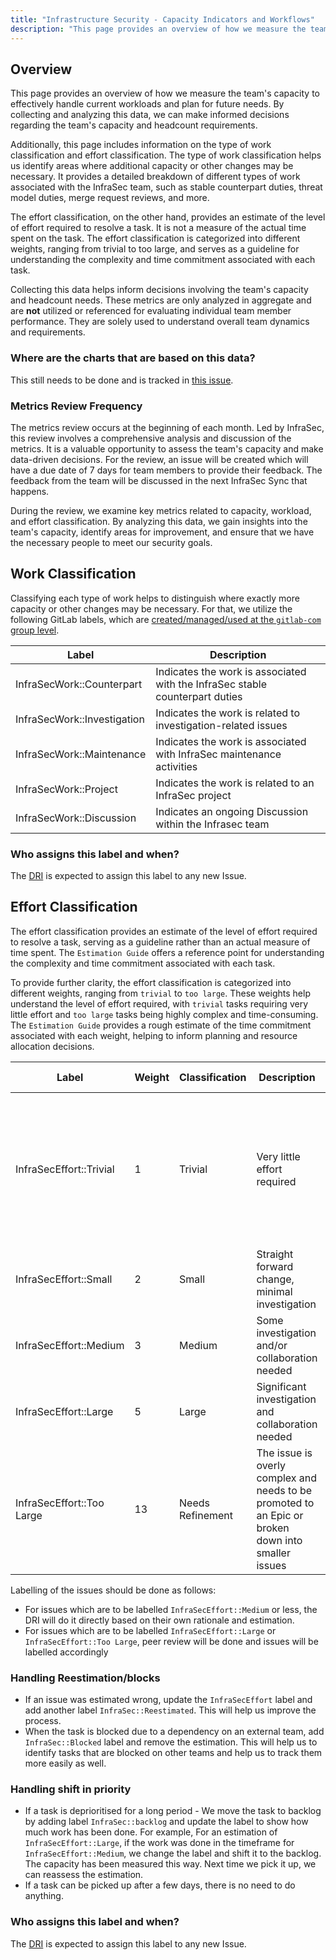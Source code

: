 ```yaml
---
title: "Infrastructure Security - Capacity Indicators and Workflows"
description: "This page provides an overview of how we measure the team's capacity to effectively handle current workloads and plan for future needs. By collecting and analyzing this data, we can make informed decisions regarding the team's capacity and headcount requirements. "
---
```


## Overview

This page provides an overview of how we measure the team's capacity to effectively handle current workloads and plan for future needs. By collecting and analyzing this data, we can make informed decisions regarding the team's capacity and headcount requirements.

Additionally, this page includes information on the type of work classification and effort classification. The type of work classification helps us identify areas where additional capacity or other changes may be necessary. It provides a detailed breakdown of different types of work associated with the InfraSec team, such as stable counterpart duties, threat model duties, merge request reviews, and more.

The effort classification, on the other hand, provides an estimate of the level of effort required to resolve a task. It is not a measure of the actual time spent on the task. The effort classification is categorized into different weights, ranging from trivial to too large, and serves as a guideline for understanding the complexity and time commitment associated with each task.

Collecting this data helps inform decisions involving the team's capacity and headcount needs. These metrics are only analyzed in aggregate and are __not__ utilized or referenced for evaluating individual team member performance. They are solely used to understand overall team dynamics and requirements.

### Where are the charts that are based on this data?

This still needs to be done and is tracked in [this issue](https://gitlab.com/gitlab-com/gl-security/product-security/infrastructure-security/bau/-/issues/6503).

### Metrics Review Frequency

The metrics review occurs at the beginning of each month. Led by InfraSec, this review involves a comprehensive analysis and discussion of the metrics. It is a valuable opportunity to assess the team's capacity and make data-driven decisions. For the review, an issue will be created which will have a due date of 7 days for team members to provide their feedback. The feedback from the team will be discussed in the next InfraSec Sync that happens.

During the review, we examine key metrics related to capacity, workload, and effort classification. By analyzing this data, we gain insights into the team's capacity, identify areas for improvement, and ensure that we have the necessary people to meet our security goals.

## Work Classification

Classifying each type of work helps to distinguish where exactly more capacity or other changes may be necessary. For that, we utilize the following GitLab labels, which are [created/managed/used at the `gitlab-com` group level](https://gitlab.com/groups/gitlab-com/-/labels?subscribed=&sort=relevance&search=InfraSecWork).

| Label    | Description |
| -------- | ------- |
| InfraSecWork::Counterpart  | Indicates the work is associated with the InfraSec stable counterpart duties |
| InfraSecWork::Investigation | Indicates the work is related to investigation-related issues |
| InfraSecWork::Maintenance | Indicates the work is associated with InfraSec maintenance activities |
| InfraSecWork::Project | Indicates the work is related to an InfraSec project |
| InfraSecWork::Discussion | Indicates an ongoing Discussion within the Infrasec team |

### Who assigns this label and when?

The [DRI](/handbook/people-group/directly-responsible-individuals/) is expected to assign this label to any new Issue.

## Effort Classification

The effort classification provides an estimate of the level of effort required to resolve a task, serving as a guideline rather than an actual measure of time spent. The `Estimation Guide` offers a reference point for understanding the complexity and time commitment associated with each task.

To provide further clarity, the effort classification is categorized into different weights, ranging from `trivial` to `too large`. These weights help understand the level of effort required, with `trivial` tasks requiring very little effort and `too large` tasks being highly complex and time-consuming. The `Estimation Guide` provides a rough estimate of the time commitment associated with each weight, helping to inform planning and resource allocation decisions.

| Label    | Weight | Classification | Description | Estimation Guide |
| -------- | ------ | ------- | ------- | ------- |
| InfraSecEffort::Trivial | 1 | Trivial | Very little effort required | Immediate or near immediate change to resolve the issue. This label should be used when effort is less than 1 day |
| InfraSecEffort::Small  | 2 | Small | Straight forward change, minimal investigation | 1-2 days  |
| InfraSecEffort::Medium | 3 | Medium | Some investigation and/or collaboration needed  | < 1 week |
| InfraSecEffort::Large | 5 | Large | Significant investigation and collaboration needed | 1-2 weeks |
| InfraSecEffort::Too Large | 13 | Needs Refinement | The issue is overly complex and needs to be promoted to an Epic or broken down into smaller issues | N/A |

Labelling of the issues should be done as follows:

- For issues which are to be labelled `InfraSecEffort::Medium` or less, the DRI will do it directly based on their own rationale and estimation.
- For issues which are to be labelled `InfraSecEffort::Large` or `InfraSecEffort::Too Large`, peer review will be done and issues will be labelled accordingly

### Handling Reestimation/blocks

- If an issue was estimated wrong, update the `InfraSecEffort` label and add another label `InfraSec::Reestimated`. This will help us improve the process.
- When the task is blocked due to a dependency on an external team, add `InfraSec::Blocked` label and remove the estimation. This will help us to identify tasks that are blocked on other teams and help us to track them more easily as well.

### Handling shift in priority

- If a task is deprioritised for a long period - We move the task to backlog by adding label `InfraSec::backlog` and update the label to show how much work has been done. For example, For an estimation of `InfraSecEffort::Large`, if the work was done in the timeframe for `InfraSecEffort::Medium`, we change the label and shift it to the backlog. The capacity has been measured this way. Next time we pick it up, we can reassess the estimation.
- If a task can be picked up after a few days, there is no need to do anything.

### Who assigns this label and when?

The [DRI](/handbook/people-group/directly-responsible-individuals/) is expected to assign this label to any new Issue.
